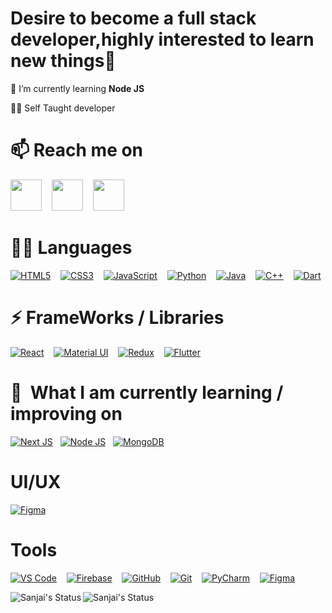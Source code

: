   <h1>Desire to become a full stack developer,highly interested to learn new things🚀 </h1>




 🌱 I’m currently learning **Node JS**

👩‍💻 Self Taught developer


# 📫 Reach me on

  <a align="center" href="https://www.linkedin.com/in/sanjai-popz/"><img height="50" src="https://raw.githubusercontent.com/peterthehan/peterthehan/master/assets/linkedin.svg"></a>&nbsp;&nbsp;&nbsp;
    <a align="center" href="https://www.instagram.com/itz_me_r.i.y.a.z_/"><img height="50" src="https://github.com/hussainweb/hussainweb/raw/main/icons/instagram.png"></a>&nbsp;&nbsp;&nbsp;
      <a align="center" href="https://twitter.com/Sanjaipopz"><img height="50" src="https://raw.githubusercontent.com/peterthehan/peterthehan/master/assets/twitter.svg"></a>
    



 # 👩‍💻 Languages
 

[<img alt="HTML5" src="https://img.shields.io/badge/html5%20-%23E34F26.svg?&style=for-the-badge&logo=html5&logoColor=white"/>]()&nbsp;&nbsp;&nbsp;
[<img alt="CSS3" src="https://img.shields.io/badge/css3%20-%231572B6.svg?&style=for-the-badge&logo=css3&logoColor=white"/>]()&nbsp;&nbsp;&nbsp;
[<img alt="JavaScript" src="https://img.shields.io/badge/javascript%20-%23323330.svg?&style=for-the-badge&logo=javascript&logoColor=%23F7DF1E"/>]()&nbsp;&nbsp;&nbsp;
[<img alt="Python" src="https://img.shields.io/badge/python%20-%2314354C.svg?&style=for-the-badge&logo=python&logoColor=white"/>]()&nbsp;&nbsp;&nbsp;
[<img alt="Java" src="https://img.shields.io/badge/Java-ED8B00?style=for-the-badge&logo=java&logoColor=white" />]()&nbsp;&nbsp;&nbsp;
[<img alt="C++" src="https://img.shields.io/badge/c++%20-%2300599C.svg?&style=for-the-badge&logo=c%2B%2B&ogoColor=white"/>]()&nbsp;&nbsp;&nbsp;
[<img alt="Dart" src="https://img.shields.io/badge/dart-%230175C2.svg?&style=for-the-badge&logo=dart&logoColor=white"/>]()

# ⚡ FrameWorks / Libraries

[<img alt="React" src="https://img.shields.io/badge/react%20-%2320232a.svg?&style=for-the-badge&logo=react&logoColor=%2361DAFB"/>]()&nbsp;&nbsp;&nbsp;
[<img alt="Material UI" src="https://img.shields.io/badge/material%20ui%20-%230081CB.svg?&style=for-the-badge&logo=material-ui&logoColor=white"/>]()&nbsp;&nbsp;&nbsp;
[<img alt="Redux" src="https://img.shields.io/badge/redux%20-%23593d88.svg?&style=for-the-badge&logo=redux&logoColor=white"/>]()&nbsp;&nbsp;&nbsp;
[<img alt="Flutter" src="https://img.shields.io/badge/Flutter%20-%2302569B.svg?&style=for-the-badge&logo=Flutter&logoColor=white" />]()&nbsp;&nbsp;&nbsp;


<a name="learning-next"></a>

# 📖  What I am currently learning / improving on

[<img alt="Next JS" src="https://img.shields.io/badge/next%20js%20-%23000000.svg?&style=for-the-badge&logo=next.js&logoColor=white"/>]()
&nbsp;
[<img alt="Node JS" src="https://img.shields.io/badge/Node.js-43853D?style=for-the-badge&logo=node-dot-js&logoColor=white"/>]()
&nbsp;
[<img alt="MongoDB" src ="https://img.shields.io/badge/MongoDB-%234ea94b.svg?&style=for-the-badge&logo=mongodb&logoColor=white"/>]()

  


# UI/UX

[<img alt="Figma" src="https://img.shields.io/badge/figma%20-%23F24E1E.svg?&style=for-the-badge&logo=figma&logoColor=white"/>]()



# Tools 
[<img alt="VS Code" src="https://img.shields.io/badge/Visual_Studio_Code-0078D4?style=for-the-badge&logo=visual%20studio%20code&logoColor=white"/>]()&nbsp;&nbsp;&nbsp;
[<img alt="Firebase" src="https://img.shields.io/badge/firebase%20-%23039BE5.svg?&style=for-the-badge&logo=firebase"/>]()&nbsp;&nbsp;&nbsp;
[<img alt="GitHub" src="https://img.shields.io/badge/github%20-%23121011.svg?&style=for-the-badge&logo=github&logoColor=white"/>]()&nbsp;&nbsp;&nbsp;
[<img alt="Git" src="https://img.shields.io/badge/git%20-%23F05033.svg?&style=for-the-badge&logo=git&logoColor=white"/>]()&nbsp;&nbsp;&nbsp;
[<img alt="PyCharm" src="https://img.shields.io/badge/pycharm-143?style=for-the-badge&logo=pycharm&logoColor=black&color=black&labelColor=green"/>]()&nbsp;&nbsp;&nbsp;
[<img alt="Figma" src="https://img.shields.io/badge/IntelliJIDEA-000000.svg?style=for-the-badge&logo=intellij-idea&logoColor=white"/>]()



  [<img align="left" alt="Sanjai's Status" src="https://github-readme-stats.vercel.app/api?username=sanjai-r&theme=dark"/>]()
  [<img align="left" alt="Sanjai's Status" src="https://github-readme-stats.vercel.app/api/top-langs/?username=sanjai-r&hide=html,css&theme=dark"/>]()
  
 
 


